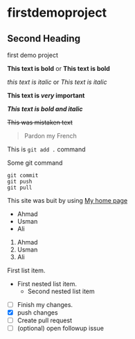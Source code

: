 # firstdemoproject                                                                   
                                                                                  
## Second Heading

first demo project

**This text is bold** or __This text is bold__

*this text is italic* or _This text is italic_

**This text is _very_ important**

***This text is bold and italic***

~~This was mistaken text~~

> Pardon my French

This is ``git add .`` command

Some git command
```
git commit
git push
git pull
```

This site was buit by using [My home page](http://google.com)

- Ahmad
- Usman
- Ali

1. Ahmad
2. Usman
3. Ali

First list item.
- First nested list item.
  - Second nested list item

- [ ] Finish my changes.
- [x] push changes
- [ ] Create pull request
- [ ] \(optional) open followup issue
